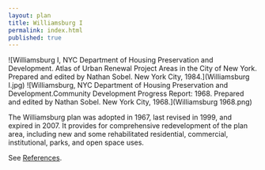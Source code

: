 ```yaml
---
layout: plan
title: Williamsburg I
permalink: index.html
published: true
---
```


![Williamsburg I, NYC Department of Housing Preservation and Development. Atlas of Urban Renewal Project Areas in the City of New York. Prepared and edited by Nathan Sobel. New York City, 1984.](Williamsburg I.jpg)
![Williamsburg, NYC Department of Housing Preservation and Development.Community Development Progress Report: 1968. Prepared and edited by Nathan Sobel. New York City, 1968.](Williamsburg 1968.png)

The Williamsburg plan was adopted in 1967, last revised in 1999, and expired in 2007. It provides for comprehensive redevelopment of the plan area, including new and some rehabilitated residential, commercial, institutional, parks, and open space uses.

See [References](http://www.urbanreviewer.org/#page=references.html).